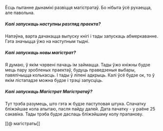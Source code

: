 Ёсць пытанне дынамікі развіцця магістратаў. Бо нібыта ўсё рухаецца, але павольна.

##### Калі запускаць наступны разгляд праекта? 
Напэўна, варта дачакацца выпуску кнігі і тады запускаць абмеркаванне. Гэта значыцца ўжо на наступным тыдні.

##### Калі запускаць новы магістрат? 
Я думаю,  ў якім чэрвені пачаць ім займацца. Тады ўжо кніжны будзе мець пару зробленых праектаў, будуць праведзеныя выбары, павялічыцца колькасць. І тады ў ліпені адкрыць. 
Калі ўсё будзе ок, то ў якім лістападзе можна будзе і трэці запусціць.

##### Калі запускаць Магістрат Магістратаў?
Тут трэба разумець, што гэта ж будзе паступовая штука. Спачатку бліжэйшае кола апытаю, пасля пайду далей. 
Дата пачатку  - у раёне 25 сакавіка. Тады трэба будзе даслаць бліжэйшаму колу прапанову.

[[@ магістраты]]